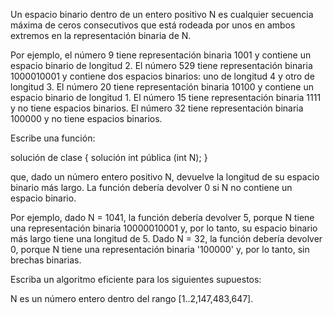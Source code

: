 Un espacio binario dentro de un entero positivo N es cualquier secuencia máxima de ceros consecutivos que está rodeada por unos en ambos extremos en la representación binaria de N.

Por ejemplo, el número 9 tiene representación binaria 1001 y contiene un espacio binario de longitud 2. El número 529 tiene representación binaria 1000010001 y contiene dos espacios binarios: uno de longitud 4 y otro de longitud 3. El número 20 tiene representación binaria 10100 y contiene un espacio binario de longitud 1. El número 15 tiene representación binaria 1111 y no tiene espacios binarios. El número 32 tiene representación binaria 100000 y no tiene espacios binarios.

Escribe una función:

solución de clase { solución int pública (int N); }

que, dado un número entero positivo N, devuelve la longitud de su espacio binario más largo. La función debería devolver 0 si N no contiene un espacio binario.

Por ejemplo, dado N = 1041, la función debería devolver 5, porque N tiene una representación binaria 10000010001 y, por lo tanto, su espacio binario más largo tiene una longitud de 5. Dado N = 32, la función debería devolver 0, porque N tiene una representación binaria '100000' y, por lo tanto, sin brechas binarias.

Escriba un algoritmo eficiente para los siguientes supuestos:

N es un número entero dentro del rango [1..2,147,483,647].